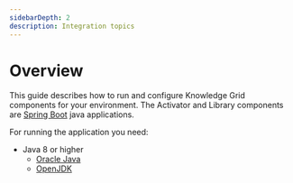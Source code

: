 ```yaml
---
sidebarDepth: 2
description: Integration topics
---
```

# Overview
This guide describes how to run and configure Knowledge Grid components for your environment.  The Activator and Library components are [Spring Boot](https://spring.io/projects/spring-boot) java applications.  

For running the application you need:

- Java 8 or higher
    - [Oracle Java](https://www.oracle.com/java/)
    - [OpenJDK](https://jdk.java.net/12/)


